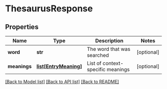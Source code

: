 # ThesaurusResponse

## Properties
Name | Type | Description | Notes
------------ | ------------- | ------------- | -------------
**word** | **str** | The word that was searched | [optional] 
**meanings** | [**list[EntryMeaning]**](EntryMeaning.md) | List of context-specific meanings | [optional] 



[[Back to Model list]](../README.md#documentation-for-models) [[Back to API list]](../README.md#documentation-for-api-endpoints) [[Back to README]](../README.md)


